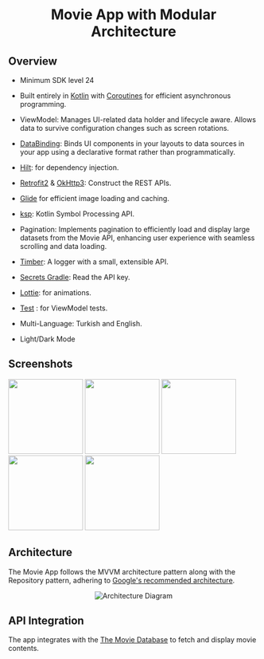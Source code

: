 <div align="center">
    <h1>Movie App with Modular Architecture</h1>
</div>

## Overview

- Minimum SDK level 24

- Built entirely in [Kotlin](https://kotlinlang.org/) with [Coroutines](https://developer.android.com/kotlin/coroutines) for efficient asynchronous programming.
  
- ViewModel: Manages UI-related data holder and lifecycle aware. Allows data to survive configuration changes such as screen rotations.

- [DataBinding](https://developer.android.com/topic/libraries/data-binding): Binds UI components in your layouts to data sources in your app using a declarative format rather than programmatically.

- [Hilt](https://developer.android.com/training/dependency-injection/hilt-android): for dependency injection.

- [Retrofit2](https://square.github.io/retrofit/) & [OkHttp3](https://square.github.io/okhttp/): Construct the REST APIs.

- [Glide](https://bumptech.github.io/glide/) for efficient image loading and caching.

- [ksp](https://developer.android.com/build/migrate-to-ksp): Kotlin Symbol Processing API.

- Pagination: Implements pagination to efficiently load and display large datasets from the Movie API, enhancing user experience with seamless scrolling and data loading.

- [Timber](https://github.com/JakeWharton/timber): A logger with a small, extensible API.

- [Secrets Gradle](https://developers.google.com/maps/documentation/places/android-sdk/secrets-gradle-plugin): Read the API key.

- [Lottie](https://lottiefiles.com/): for animations.

- [Test](https://developer.android.com/training/testing/local-tests) : for ViewModel tests.

- Multi-Language: Turkish and English.

- Light/Dark Mode

## Screenshots

<p float="left">
  <img src="https://github.com/user-attachments/assets/731cf15f-64d5-4753-8956-f57f5e5519af" width=150" />
  <img src="https://github.com/user-attachments/assets/6bcd1965-2d0b-4d3d-873b-137e8fee6672" width="150" />
  <img src="https://github.com/user-attachments/assets/329ce632-c2f7-4fec-a5f5-9b56715dd1ab" width=150" />
  <img src="https://github.com/user-attachments/assets/007bcace-d78f-452a-b047-c70a98b2d4d9" width="150" />
  <img src="https://github.com/user-attachments/assets/c7a7fe52-af2c-421c-b51a-2f67ea9fc679" width="150" />
</p>

## Architecture

The Movie App follows the MVVM architecture pattern along with the Repository pattern, adhering to [Google's recommended architecture](https://developer.android.com/topic/architecture).

<div align="center">
    <img src="https://github.com/user-attachments/assets/edcedfc7-52b3-46d9-b236-4fa972e71148" alt="Architecture Diagram">
</div>

## API Integration

The app integrates with the [The Movie Database](https://www.themoviedb.org/) to fetch and display movie contents.
